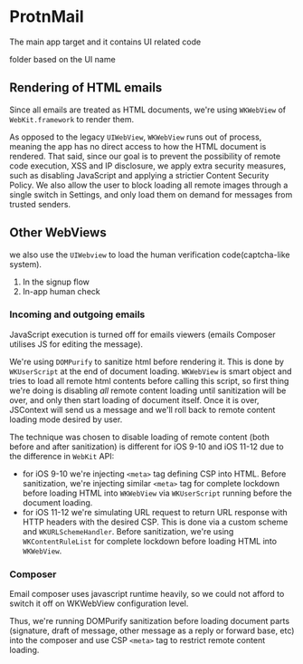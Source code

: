 # ProtnMail

The main app target and it contains UI related code

folder based on the UI name


## Rendering of HTML emails
Since all emails are treated as HTML documents, we're using `WKWebView` of `WebKit.framework` to render them. 

As opposed to the legacy `UIWebView`, `WKWebView` runs out of process, meaning the app has no direct access to how the HTML document is rendered. That said, since our goal is to prevent the possibility of remote code execution, XSS and IP disclosure, we apply extra security measures, such as disabling JavaScript and applying a strictier Content Security Policy. We also allow the user to block loading all remote images through a single switch in Settings, and only load them on demand for messages from trusted senders.

## Other WebViews
we also use the `UIWebview` to load the human verification code(captcha-like system). 
1. In the signup flow 
2. In-app human check

### Incoming and outgoing emails
JavaScript execution is turned off for emails viewers (emails Composer utilises JS for editing the message).

We're using `DOMPurify` to sanitize html before rendering it. This is done by `WKUserScript` at the end of document loading. `WKWebView` is smart object and tries to load all remote html contents before calling this script, so first thing we're doing is disabling _all_ remote content loading until sanitization will be over, and only then start loading of document itself. Once it is over, JSContext will send us a message and we'll roll back to remote content loading mode desired by user.

The technique was chosen to disable loading of remote content (both before and after sanitization) is different for iOS 9-10 and iOS 11-12 due to the difference in `WebKit` API:
- for iOS 9-10 we're injecting `<meta>` tag defining CSP into HTML. Before sanitization, we're injecting similar `<meta>` tag for complete lockdown before loading HTML into `WKWebView` via `WKUserScript` running before the document loading.
- for iOS 11-12 we're simulating URL request to return URL response with HTTP headers with the desired CSP. This is done via a custom scheme and `WKURLSchemeHandler`. Before sanitization, we're using `WKContentRuleList` for complete lockdown before loading HTML into `WKWebView`.

### Composer
Email composer uses javascript runtime heavily, so we could not afford to switch it off on WKWebView configuration level.

Thus, we're running DOMPurify sanitization before loading document parts (signature, draft of message, other message as a reply or forward base, etc) into the composer and use CSP `<meta>` tag to restrict remote content loading.
